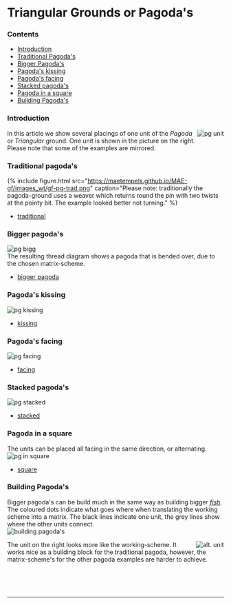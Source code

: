 # Triangular Grounds or Pagoda's

### Contents
* [Introduction](#introduction)
* [Traditional Pagoda's](#traditional-pagodas)
* [Bigger Pagoda's](#bigger-pagodas)
* [Pagoda's kissing](#pagodas-kissing)
* [Pagoda's facing](#pagodas-facing)
* [Stacked pagoda's](#stacked-pagodas)
* [Pagoda in a square](#pagoda-in-a-square)
* [Building Pagoda's](#building-pagodas)

### Introduction
<img alt="pg unit" align="right" src="https://maetempels.github.io/MAE-gf/images_wt/gf-pg-unit.png">

In this article we show several placings of one unit of the _Pagoda_ or _Triangular_ ground. One unit is shown in 
the picture on the right.          
Please note that some of the examples are mirrored.         

### Traditional pagoda's
{% include figure.html src="https://maetempels.github.io/MAE-gf/images_wt/gf-pg-trad.png" caption="Please note: traditionally the pagoda-ground uses a weaver which returns round the pin with two twists at the pointy bit. The example looked better not turning." %}
          
* [traditional][ex-trad] 

### Bigger pagoda's
![pg bigg][pg-bigg]      
The resulting thread diagram shows a pagoda that is bended over, due to the chosen matrix-scheme.        
* [bigger pagoda][ex-bigg]
 
### Pagoda's kissing
![pg kissing][pg-kiss]
* [kissing][ex-kiss] 

### Pagoda's facing
![pg facing][pg-face]
* [facing][ex-face]

### Stacked pagoda's
![pg stacked][pg-stck]
* [stacked][ex-stck]
         
### Pagoda in a square
The units can be placed all facing in the same direction, or alternating.    
![pg in square][pg-sqre]       
* [square][ex-sqre]

### Building Pagoda's
Bigger pagoda's can be build much in the same way as building bigger [_fish_][fish-page].            
The coloured dots indicate what goes where when translating the working scheme into a matrix. The black lines indicate one unit, the grey lines show where the other units connect.         
![building pagoda's][build pagoda]

<img alt="alt. unit" align="right" src="https://maetempels.github.io/MAE-gf/images/gf-pg-uni2.png">
             
The unit on the right looks more like the working-scheme. It works nice as a building block for the traditional pagoda, however, the matrix-scheme's for the other pagoda examples are harder to achieve.         

<br><br><br>

***

[build pagoda]: https://maetempels.github.io/MAE-gf/images/gf%20build%20pagoda.png
[pg-uni2]: https://maetempels.github.io/MAE-gf/images/gf-pg-uni2.png
[pg-unit]: https://maetempels.github.io/MAE-gf/images_wt/gf-pg-unit.png
[pg-trad]: https://maetempels.github.io/MAE-gf/images_wt/gf-pg-trad.png
[pg-kiss]: https://maetempels.github.io/MAE-gf/images_wt/gf-pg-kiss.png
[pg-stck]: https://maetempels.github.io/MAE-gf/images_wt/gf-pg-stck.png
[pg-bigg]: https://maetempels.github.io/MAE-gf/images_wt/gf-pg-bigg.png
[pg-face]: https://maetempels.github.io/MAE-gf/images_wt/gf-pg-face.png
[pg-sqre]: https://maetempels.github.io/MAE-gf/images_wt/gf-pg-sqre.png

[fish-page]: https://maetempels.github.io/MAE-gf/docs/fish#fish-building

[ex-sqre]: https://d-bl.github.io/GroundForge/index.html?m=215-5-%0A-786-5%0A246-5-%3Bbricks%3B24%3B24%3B0%3B0&s1=ctct%20A1%3Dtctc%20B2%3Drctc%20A2%3Dctc%20F2%3Dlctclctcll%20D3%3Dctc%20E3%3Dctcrr%20D1%3Dctctt

[ex-trad]: https://d-bl.github.io/GroundForge/index.html?m=4-12%0A-5--%0A6-CD%3Bbricks%3B24%3B24%3B0%3B0&s1=ctc%20C1%3Dtttctc%20A2%3Dctcttt

[ex-bigg]: https://d-bl.github.io/GroundForge/index.html?m=5-----%0A-CDDD6%0A246631%0A224-12%3Bbricks%3B24%3B24%3B0%3B0&s1=ctc%20A1%3Dlllctc%20E4%3Dtttctc%20D1%3Dctclll%20E2%3Dctcttt

[ex-kiss]: https://d-bl.github.io/GroundForge/index.html?m=5---5---%0A-CD6-2AB%0A-468-127%3Bbricks%3B24%3B24%3B0%3B0&s1=ctc%20F3%3Dttctc%20H3%3Dttctc%20B1%3Dctctt%20D1%3Dctctt

[ex-face]: https://d-bl.github.io/GroundForge/index.html?m=5-----5-%0A-CD3AB-5%0A2468-7-1%0A----5-5-%0AD3AB-5-C%0A68-7-124%3Bbricks%3B24%3B24%3B0%3B0&s1=ctc%20D3%3Dttctc%20F4%3Dctctt%20F6%3Dttctc%20B4%3Dctctt%20H3%3Dttctc%20H1%3Dctctt%20D1%3Dctctt%20B6%3Dttctc

[ex-stck]: https://d-bl.github.io/GroundForge/index.html?m=5-4-5-%0A-215-5%0A5-78-1%0A8-4-58%3Bbricks%3B24%3B24%3B0%3B0&s1=ctc%20D3%3Dtttctcttt%20F3%3Dtttctcttt%20A2%3Dlllctc%20A4%3Dctclll
